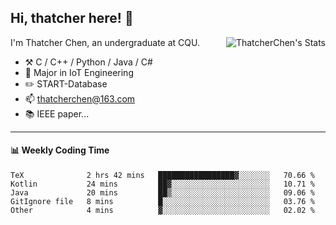 ## Hi, thatcher here! :wave:

<img align="right" src="https://github-readme-stats.vercel.app/api?username=thatcherchen&title_color=333&text_color=777" alt="ThatcherChen's Stats" >

I'm Thatcher Chen, an undergraduate at CQU.

- :hammer_and_pick:  C / C++ / Python / Java / C# 
- :seedling:  Major in IoT Engineering
- :pencil2: START-Database
- :mailbox: thatcherchen@163.com
- :books: IEEE paper...

---

#### :bar_chart: Weekly Coding Time

<!--START_SECTION:waka-->

```text
TeX              2 hrs 42 mins   █████████████████▓░░░░░░░   70.66 %
Kotlin           24 mins         ██▓░░░░░░░░░░░░░░░░░░░░░░   10.71 %
Java             20 mins         ██▒░░░░░░░░░░░░░░░░░░░░░░   09.06 %
GitIgnore file   8 mins          █░░░░░░░░░░░░░░░░░░░░░░░░   03.76 %
Other            4 mins          ▓░░░░░░░░░░░░░░░░░░░░░░░░   02.02 %
```

<!--END_SECTION:waka-->

